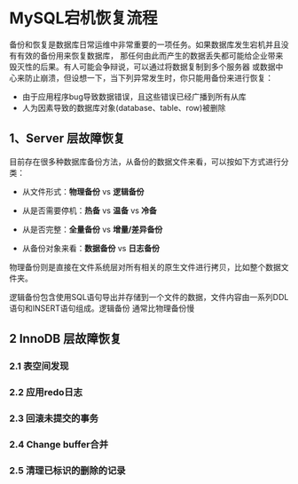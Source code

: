 # MySQL宕机恢复流程

备份和恢复是数据库日常运维中非常重要的一项任务。如果数据库发生宕机并且没有有效的备份用来恢复数据库，
那任何由此而产生的数据丢失都可能给企业带来毁灭性的后果。有人可能会争辩说，可以通过将数据复制到多个服务器
或数据中心来防止崩溃，但设想一下，当下列异常发生时，你只能用备份来进行恢复：

- 由于应用程序bug导致数据错误，且这些错误已经广播到所有从库
- 人为因素导致的数据库对象(database、table、row)被删除

## 1、Server 层故障恢复

目前存在很多种数据库备份方法，从备份的数据文件来看，可以按如下方式进行分类：

- 从文件形式：**物理备份** vs **逻辑备份** 
  
- 从是否需要停机：**热备** vs **温备** vs **冷备**

- 从是否完整：**全量备份** vs **增量/差异备份**

- 从备份对象来看：**数据备份** vs **日志备份**


物理备份则是直接在文件系统层对所有相关的原生文件进行拷贝，比如整个数据文件夹。

逻辑备份包含使用SQL语句导出并存储到一个文件的数据，文件内容由一系列DDL语句和INSERT语句组成。逻辑备份
通常比物理备份慢



## 2 InnoDB 层故障恢复 

### 2.1 表空间发现

### 2.2 应用redo日志

### 2.3 回滚未提交的事务

### 2.4 Change buffer合并

### 2.5 清理已标识的删除的记录




